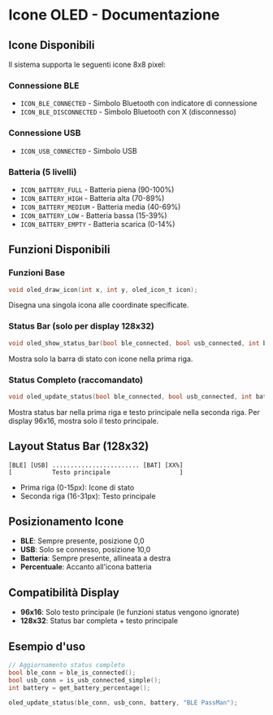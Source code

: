# Icone OLED - Documentazione

## Icone Disponibili

Il sistema supporta le seguenti icone 8x8 pixel:

### Connessione BLE
- `ICON_BLE_CONNECTED` - Simbolo Bluetooth con indicatore di connessione
- `ICON_BLE_DISCONNECTED` - Simbolo Bluetooth con X (disconnesso)

### Connessione USB
- `ICON_USB_CONNECTED` - Simbolo USB

### Batteria (5 livelli)
- `ICON_BATTERY_FULL` - Batteria piena (90-100%)
- `ICON_BATTERY_HIGH` - Batteria alta (70-89%)
- `ICON_BATTERY_MEDIUM` - Batteria media (40-69%)
- `ICON_BATTERY_LOW` - Batteria bassa (15-39%)
- `ICON_BATTERY_EMPTY` - Batteria scarica (0-14%)

## Funzioni Disponibili

### Funzioni Base
```c
void oled_draw_icon(int x, int y, oled_icon_t icon);
```
Disegna una singola icona alle coordinate specificate.

### Status Bar (solo per display 128x32)
```c
void oled_show_status_bar(bool ble_connected, bool usb_connected, int battery_percent);
```
Mostra solo la barra di stato con icone nella prima riga.

### Status Completo (raccomandato)
```c
void oled_update_status(bool ble_connected, bool usb_connected, int battery_percent, const char* main_text);
```
Mostra status bar nella prima riga e testo principale nella seconda riga.
Per display 96x16, mostra solo il testo principale.

## Layout Status Bar (128x32)

```
[BLE] [USB] ........................ [BAT] [XX%]
[           Testo principale                   ]
```

- Prima riga (0-15px): Icone di stato
- Seconda riga (16-31px): Testo principale

## Posizionamento Icone

- **BLE**: Sempre presente, posizione 0,0
- **USB**: Solo se connesso, posizione 10,0 
- **Batteria**: Sempre presente, allineata a destra
- **Percentuale**: Accanto all'icona batteria

## Compatibilità Display

- **96x16**: Solo testo principale (le funzioni status vengono ignorate)
- **128x32**: Status bar completa + testo principale

## Esempio d'uso

```c
// Aggiornamento status completo
bool ble_conn = ble_is_connected();
bool usb_conn = is_usb_connected_simple();
int battery = get_battery_percentage();

oled_update_status(ble_conn, usb_conn, battery, "BLE PassMan");
```
